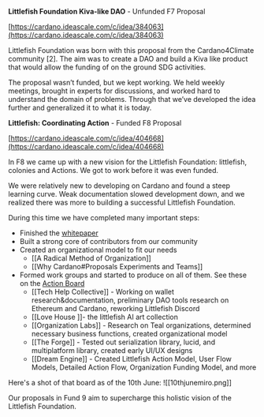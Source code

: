 **Littlefish Foundation Kiva-like DAO** - Unfunded F7 Proposal

  

[https://cardano.ideascale.com/c/idea/384063](https://cardano.ideascale.com/c/idea/384063)

  

Littlefish Foundation was born with this proposal from the Cardano4Climate community [2]. The aim was to create a DAO and build a Kiva like product that would allow the funding of on the ground SDG activities. 

  

The proposal wasn’t funded, but we kept working. We held weekly meetings, brought in experts for discussions, and worked hard to understand the domain of problems. Through that we’ve developed the idea further and generalized it to what it is today.

  

**Littlefish: Coordinating Action** - Funded F8 Proposal

  

[https://cardano.ideascale.com/c/idea/404668](https://cardano.ideascale.com/c/idea/404668)

  

In F8 we came up with a new vision for the Littlefish Foundation: littlefish, colonies and Actions. We got to work before it was even funded.

  

We were relatively new to developing on Cardano and found a steep learning curve. Weak documentation slowed development down, and we realized there was more to building a successful Littlefish Foundation. 

  

During this time we have completed many important steps:

-   Finished the [whitepaper](https://docs.google.com/document/d/1U_RIQxkM4DW2_J8mF8_spJzs8HbJH1PusJNK4b_ix8k/edit?usp=sharing)
-   Built a strong core of contributors from our community
-   Created an organizational model to fit our needs
	-   [[A Radical Method of Organization]]
	-   [[Why Cardano#Proposals Experiments and Teams]]
-   Formed work groups and started to produce on all of them. See these on the [Action Board](https://miro.com/app/board/uXjVO7oL1M4=/?share_link_id=790505909394)
	-   [[Tech Help Collective]] - Working on wallet research&documentation, preliminary DAO tools research on Ethereum and Cardano, reworking Littlefish Discord
	-   [[Love House ]]- the littlefish AI art collection
	-   [[Organization Labs]] - Research on Teal organizations, determined necessary business functions, created organizational model
	-   [[The Forge]] - Tested out serialization library, lucid, and multiplatform library, created early UI/UX designs
	-   [[Dream Engine]] - Created Littlefish Action Model, User Flow Models, Detailed Action Flow, Organization Funding Model, and more

  
Here's a shot of that board as of the 10th June:
![[10thjunemiro.png]]

Our proposals in Fund 9 aim to supercharge this holistic vision of the Littlefish Foundation.